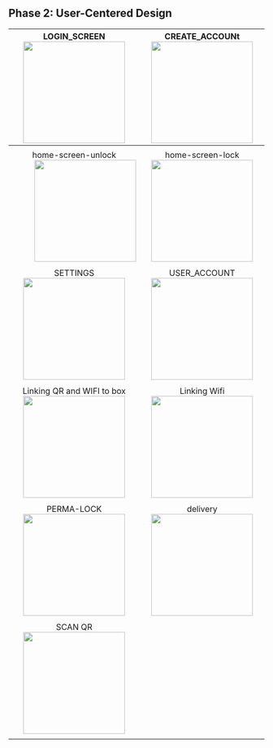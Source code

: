 ## Phase 2: User-Centered Design


| LOGIN_SCREEN <img src="https://i.imgur.com/k09lJc2.png" width="200"> | CREATE_ACCOUNt <img src="https://i.imgur.com/41yVDhA.png" width="200"> | 
| :---: | :---: |
| | |
| home-screen-unlock <img align=right src="https://i.imgur.com/a84lJD9.png" width="200"> | home-screen-lock <img src="https://i.imgur.com/Nx9mSWA.png" width="200"> |
| | |
| SETTINGS <img src="https://i.imgur.com/0TQUBLv.png" width="200"> | USER_ACCOUNT<img src="https://i.imgur.com/17Fc89J.png" width="200"> |
| | |
| Linking QR and WIFI to box <img src="https://i.imgur.com/dOxsljv.png" width="200"> |Linking Wifi <img src="https://i.imgur.com/toubNux.png" width="200"> |
| | |
| PERMA-LOCK <img src="https://i.imgur.com/64YWyoO.png" width="200"> | delivery <img src="https://i.imgur.com/epSPRmO.png" width="200"> |
| | |
| SCAN QR <img src="https://i.imgur.com/wxDaVlO.png" width="200"> |
| | |

